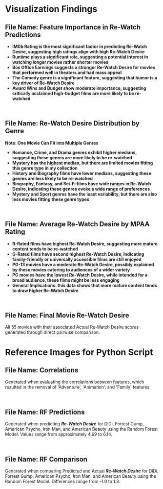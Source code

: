 # Visualization Findings

## File Name: Feature Importance in Re-Watch Predictions
* **IMDb Rating is the most significant factor in predicting Re-Watch Desire, suggesting high ratings align with high Re-Watch Desire**
* **Runtime plays a significant role, suggesting a potential interest in watching longer movies rather shorter movies**
* **Box Office Earnings suggests a stronger Re-Watch Desire for movies that performed well in theaters and had mass appeal**
* **The Comedy genre is a significant feature, suggesting that humor is a key driver of Re-Watch Desire**
* **Award Wins and Budget show moderate importance, suggesting critically acclaimed high-budget films are more likely to be re-watched**

<br>

## File Name: Re-Watch Desire Distribution by Genre
**Note: One Movie Can Fit into Multiple Genres**

* **Romance, Crime, and Drama genres exhibit higher medians, suggesting these genres are more likely to be re-watched**
* **Mystery has the highest median, but there are limited movies fitting this genre type in my collection**
* **History and Biography films have lower medians, suggesting these genres are less likely to be re-watched**
* **Biography, Fantasy, and Sci-Fi films have wide ranges in Re-Watch Desire, indicating these genres evoke a wide range of preferences**
* **Mystery and Sport genres have the least variability, but there are also less movies fitting these genre types**

<br>

## File Name: Average Re-Watch Desire by MPAA Rating
* **R-Rated films have highest Re-Watch Desire, suggesting more mature content tends to be re-watched**
* **G-Rated films have second highest Re-Watch Desire, indicating family-friendly or universally accessible films are still enjoyed**
* **PG-13 movies have a moderate Re-Watch Desire, possibly explained by these movies catering to audiences of a wider variety**
* **PG movies have the lowest Re-Watch Desire, while intended for a broad audience, these films might be less engaging**
* **General Implications: this data shows that more mature content tends to draw higher Re-Watch Desire**

<br>

## File Name: Final Movie Re-Watch Desire
All 55 movies with their associated Actual Re-Watch Desire scores generated through direct pairwise comparison.

# Reference Images for Python Script

## File Name: Correlations
Generated when evaluating the correlations between features, which resulted in the removal of 'Adventure', 'Animation', and 'Family' features

<br>

## File Name: RF Predictions
Generated when predicting ***Re-Watch Desire*** for DiDi, Forrest Gump, American Psycho, Iron Man, and American Beauty using the Random Forest Model. Values range from approximately 4.69 to 6.14.

<br>

## File Name: RF Comparison
Generated when comparing Predicted and Actual ***Re-Watch Desire*** for DiDi, Forrest Gump, American Psycho, Iron Man, and American Beauty using the Random Forest Model. Differences range from -1.0 to 1.3.

<br>

